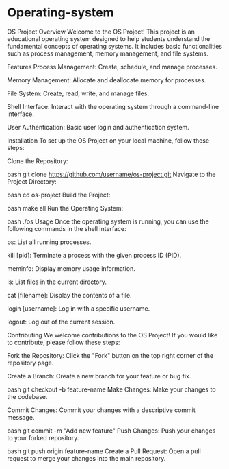 # Operating-system
OS Project
Overview
Welcome to the OS Project! This project is an educational operating system designed to help students understand the fundamental concepts of operating systems. It includes basic functionalities such as process management, memory management, and file systems.

Features
Process Management: Create, schedule, and manage processes.

Memory Management: Allocate and deallocate memory for processes.

File System: Create, read, write, and manage files.

Shell Interface: Interact with the operating system through a command-line interface.

User Authentication: Basic user login and authentication system.

Installation
To set up the OS Project on your local machine, follow these steps:

Clone the Repository:

bash
git clone https://github.com/username/os-project.git
Navigate to the Project Directory:

bash
cd os-project
Build the Project:

bash
make all
Run the Operating System:

bash
./os
Usage
Once the operating system is running, you can use the following commands in the shell interface:

ps: List all running processes.

kill [pid]: Terminate a process with the given process ID (PID).

meminfo: Display memory usage information.

ls: List files in the current directory.

cat [filename]: Display the contents of a file.

login [username]: Log in with a specific username.

logout: Log out of the current session.

Contributing
We welcome contributions to the OS Project! If you would like to contribute, please follow these steps:

Fork the Repository: Click the "Fork" button on the top right corner of the repository page.

Create a Branch: Create a new branch for your feature or bug fix.

bash
git checkout -b feature-name
Make Changes: Make your changes to the codebase.

Commit Changes: Commit your changes with a descriptive commit message.

bash
git commit -m "Add new feature"
Push Changes: Push your changes to your forked repository.

bash
git push origin feature-name
Create a Pull Request: Open a pull request to merge your changes into the main repository.
